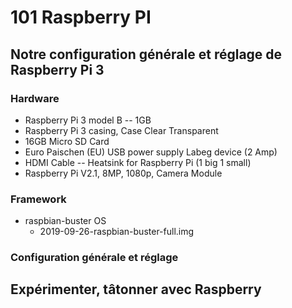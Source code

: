 # 101 Raspberry PI 
## Notre configuration générale et réglage de Raspberry Pi 3 

### Hardware 
* Raspberry Pi 3 model B -- 1GB
* Raspberry Pi 3 casing, Case Clear Transparent
* 16GB Micro SD Card
* Euro Paischen (EU) USB power supply Labeg device (2 Amp)
* HDMI Cable -- Heatsink for Raspberry Pi (1 big 1 small)
* Raspberry Pi V2.1, 8MP, 1080p, Camera Module

### Framework
* raspbian-buster OS
  * 2019-09-26-raspbian-buster-full.img
  
### Configuration générale et réglage 

## Expérimenter, tâtonner avec Raspberry 